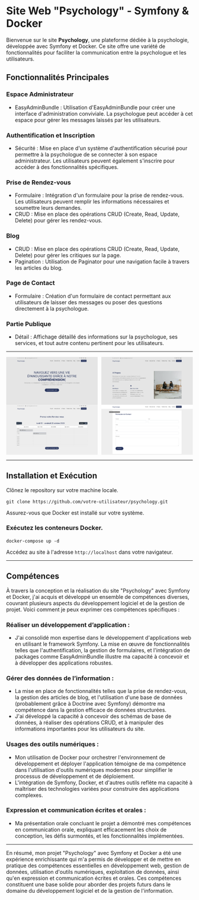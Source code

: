 # Site Web "Psychology" - Symfony & Docker

Bienvenue sur le site **Psychology**, une plateforme dédiée à la psychologie, développée avec Symfony et Docker. Ce site offre une variété de fonctionnalités pour faciliter la communication entre la psychologue et les utilisateurs.

## Fonctionnalités Principales

### Espace Administrateur

- EasyAdminBundle : Utilisation d'EasyAdminBundle pour créer une interface d'administration conviviale. La psychologue peut accéder à cet espace pour gérer les messages laissés par les utilisateurs.
  
### Authentification et Inscription

- Sécurité : Mise en place d'un système d'authentification sécurisé pour permettre à la psychologue de se connecter à son espace administrateur. Les utilisateurs peuvent également s'inscrire pour accéder à des fonctionnalités spécifiques.

### Prise de Rendez-vous

- Formulaire : Intégration d'un formulaire pour la prise de rendez-vous. Les utilisateurs peuvent remplir les informations nécessaires et soumettre leurs demandes.
- CRUD : Mise en place des opérations CRUD (Create, Read, Update, Delete) pour gérer les rendez-vous.

### Blog

- CRUD : Mise en place des opérations CRUD (Create, Read, Update, Delete) pour gérer les critiques sur la page.
- Pagination : Utilisation de Paginator pour une navigation facile à travers les articles du blog.

### Page de Contact

- Formulaire : Création d'un formulaire de contact permettant aux utilisateurs de laisser des messages ou poser des questions directement à la psychologue.

### Partie Publique

- Détail : Affichage détaillé des informations sur la psychologue, ses services, et tout autre contenu pertinent pour les utilisateurs.

---

<div style="display: flex; justify-content: space-between;">
    <img src="https://github.com/Taukix/Psychology/blob/main/ReadMe_Images/Main.png" width="49%">
    <img src="https://github.com/Taukix/Psychology/blob/main/ReadMe_Images/About.png" width="49%">
</div>

<div style="display: flex; justify-content: space-between;">
    <img src="https://github.com/Taukix/Psychology/blob/main/ReadMe_Images/Rdv.png" width="49%">
    <img src="https://github.com/Taukix/Psychology/blob/main/ReadMe_Images/Contact.png" width="49%">
</div>

---

## Installation et Exécution

Clônez le repository sur votre machine locale.

```
git clone https://github.com/votre-utilisateur/psychology.git
```

Assurez-vous que Docker est installé sur votre système.

### Exécutez les conteneurs Docker.

```
docker-compose up -d
```

Accédez au site à l'adresse `http://localhost` dans votre navigateur.

---

## Compétences

À travers la conception et la réalisation du site "Psychology" avec Symfony et Docker, j'ai acquis et développé un ensemble de compétences diverses, couvrant plusieurs aspects du développement logiciel et de la gestion de projet. Voici comment je peux exprimer ces compétences spécifiques :

### Réaliser un développement d’application :

- J'ai consolidé mon expertise dans le développement d'applications web en utilisant le framework Symfony. La mise en œuvre de fonctionnalités telles que l'authentification, la gestion de formulaires, et l'intégration de packages comme EasyAdminBundle illustre ma capacité à concevoir et à développer des applications robustes.

### Gérer des données de l’information :

- La mise en place de fonctionnalités telles que la prise de rendez-vous, la gestion des articles de blog, et l'utilisation d'une base de données (probablement grâce à Doctrine avec Symfony) démontre ma compétence dans la gestion efficace de données structurées.
- J'ai développé la capacité à concevoir des schémas de base de données, à réaliser des opérations CRUD, et à manipuler des informations importantes pour les utilisateurs du site.

### Usages des outils numériques :

- Mon utilisation de Docker pour orchestrer l'environnement de développement et déployer l'application témoigne de ma compétence dans l'utilisation d'outils numériques modernes pour simplifier le processus de développement et de déploiement.
- L'intégration de Symfony, Docker, et d'autres outils reflète ma capacité à maîtriser des technologies variées pour construire des applications complexes.

### Expression et communication écrites et orales :

- Ma présentation orale concluant le projet a démontré mes compétences en communication orale, expliquant efficacement les choix de conception, les défis surmontés, et les fonctionnalités implémentées.

---

En résumé, mon projet "Psychology" avec Symfony et Docker a été une expérience enrichissante qui m'a permis de développer et de mettre en pratique des compétences essentielles en développement web, gestion de données, utilisation d'outils numériques, exploitation de données, ainsi qu'en expression et communication écrites et orales. Ces compétences constituent une base solide pour aborder des projets futurs dans le domaine du développement logiciel et de la gestion de l'information.
